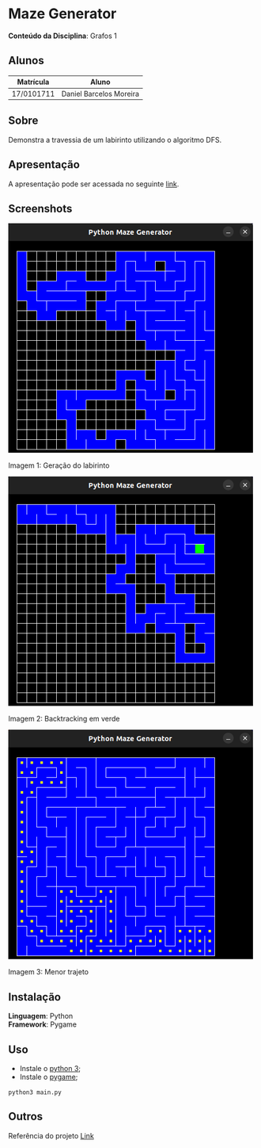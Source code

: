 # Maze Generator

**Conteúdo da Disciplina**: Grafos 1<br>

## Alunos
|Matrícula | Aluno |
| -- | -- |
| 17/0101711  |  Daniel Barcelos Moreira |

## Sobre 
Demonstra a travessia de um labirinto utilizando o algoritmo DFS.

## Apresentação

A apresentação pode ser acessada no seguinte [link](https://youtu.be/Kka-djKgaeg).

## Screenshots
![Geração do labirinto](./images/screenshot1.png)
</figcaption>
    Imagem 1: Geração do labirinto
</figcaption>

![Backtracking](./images/screenshot2.png)
</figcaption>
    Imagem 2: Backtracking em verde
</figcaption>

![Travessia](./images/screenshot3.png)
</figcaption>
    Imagem 3: Menor trajeto
</figcaption>


## Instalação 
**Linguagem**: Python<br>
**Framework**: Pygame<br>

## Uso

- Instale o [python 3](https://www.python.org/downloads/);
- Instale o [pygame](https://pygame-zero.readthedocs.io/en/1.1/installation.html);

```
python3 main.py
```


## Outros 
Referência do projeto [Link](https://www.youtube.com/watch?v=Xthh4SEMA2o&t=650s)




